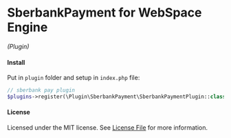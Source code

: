 SberbankPayment for WebSpace Engine
====
_(Plugin)_

#### Install
Put in `plugin` folder and setup in `index.php` file:
```php
// sberbank pay plugin
$plugins->register(\Plugin\SberbankPayment\SberbankPaymentPlugin::class);
```

#### License
Licensed under the MIT license. See [License File](LICENSE.md) for more information.
